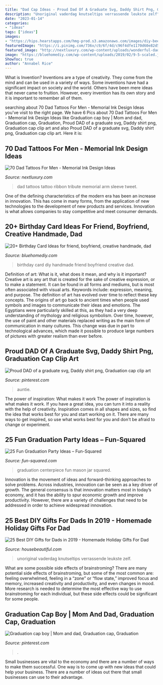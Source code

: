 ```yaml
---
title: "Dad Cap Ideas - Proud Dad Of A Graduate Svg, Daddy Shirt Png, Graduation Cap Clip Art"
description: "Unoriginal vaderdag knutseltips verrassende leukste zelf"
date: "2023-01-14"
categories:
- "ideas"
tags: ["ideas"]
images:
- "https://hips.hearstapps.com/hmg-prod.s3.amazonaws.com/images/diy-beer-bouquet-gift-for-men-05-1535397707.jpg?crop=1xw:0.9935602575896965xh;center,top&amp;resize=480:*"
featuredImage: "https://i.pinimg.com/736x/c9/6f/4d/c96f4dfe1170d60e82d50e4371425a00.jpg"
featured_image: "http://nextluxury.com/wp-content/uploads/wonderful-dad-ribbon-tattoo-male-arms.jpg"
image: "https://bluehomediy.com/wp-content/uploads/2019/02/9-5-scaled.jpg"
ShowToc: true
author: "Annabel Rice"
---
```



What is Invention?
Inventions are a type of creativity. They come from the mind and can be used in a variety of ways. Some inventions have had a significant impact on society and the world. Others have been mere ideas that never came to fruition. However, every invention has its own story and it is important to remember all of them.

	

		
searching about 70 Dad Tattoos For Men - Memorial Ink Design Ideas you've visit to the right page. We have 6 Pics about 70 Dad Tattoos For Men - Memorial Ink Design Ideas like Graduation cap boy | Mom and dad, Graduation cap, Graduation, Proud DAD of a graduate svg, Daddy shirt png, Graduation cap clip art and also Proud DAD of a graduate svg, Daddy shirt png, Graduation cap clip art. Here it is:
		
    
## 70 Dad Tattoos For Men - Memorial Ink Design Ideas

<img loading=lazy src="http://nextluxury.com/wp-content/uploads/wonderful-dad-ribbon-tattoo-male-arms.jpg" onerror="this.onerror=null;this.src='https://tse4.mm.bing.net/th?id=OIP.dQnq5NTMXNAgXJNsreeHewHaHd&amp;pid=15.1';" alt="70 Dad Tattoos For Men - Memorial Ink Design Ideas">

_Source: nextluxury.com_

>dad tattoos tattoo ribbon tribute memorial arm sleeve tweet. 

	

One of the defining characteristics of the modern era has been an increase in innovation. This has come in many forms, from the application of new technologies to the development of new products and services. Innovation is what allows companies to stay competitive and meet consumer demands.

    
## 20+ Birthday Card Ideas For Friend, Boyfriend, Creative Handmade, Dad

<img loading=lazy src="https://bluehomediy.com/wp-content/uploads/2019/02/9-5-scaled.jpg" onerror="this.onerror=null;this.src='https://tse1.mm.bing.net/th?id=OIP.5NLsInrVZMKCkTxH1K7WsAHaJ4&amp;pid=15.1';" alt="20+ Birthday Card Ideas for friend, boyfriend, creative handmade, dad">

_Source: bluehomediy.com_

>birthday card diy handmade friend boyfriend creative dad. 

	

Definition of art: What is it, what does it mean, and why is it important?
Creative art is any art that is created for the sake of creative expression, or to make a statement. It can be found in all forms and mediums, but is most often associated with visual arts. Keywords include: expression, meaning, and purpose. The definition of art has evolved over time to reflect these key concepts.
The origins of art go back to ancient times when people used symbols and images to communicate their ideas and emotions. The Egyptians were particularly skilled at this, as they had a very deep understanding of mythology and religious symbolism. Over time, however, the use of paint and other materials replaced writing as the main form of communication in many cultures. This change was due in part to technological advances, which made it possible to produce large numbers of pictures with greater realism than ever before.

    
## Proud DAD Of A Graduate Svg, Daddy Shirt Png, Graduation Cap Clip Art

<img loading=lazy src="https://i.pinimg.com/736x/c9/6f/4d/c96f4dfe1170d60e82d50e4371425a00.jpg" onerror="this.onerror=null;this.src='https://tse1.mm.bing.net/th?id=OIP.cPm5NR-sK6tZtPMKxj1h9AHaHa&amp;pid=15.1';" alt="Proud DAD of a graduate svg, Daddy shirt png, Graduation cap clip art">

_Source: pinterest.com_

>auntie. 

	

The power of inspiration: What makes it work
The power of inspiration is what makes it work. If you have a great idea, you can turn it into a reality with the help of creativity. Inspiration comes in all shapes and sizes, so find the idea that works best for you and start working on it. There are many ways to get inspired, so use what works best for you and don't be afraid to change or experiment.

    
## 25 Fun Graduation Party Ideas – Fun-Squared

<img loading=lazy src="https://i1.wp.com/fun-squared.com/wp-content/uploads/2018/05/Graduation-Centerpiece-Ideas.jpg?resize=570%2C863&amp;ssl=1" onerror="this.onerror=null;this.src='https://tse1.mm.bing.net/th?id=OIP.lH1BqK1wimkR_51SyCyxZQHaLN&amp;pid=15.1';" alt="25 Fun Graduation Party Ideas – Fun-Squared">

_Source: fun-squared.com_

>graduation centerpiece fun mason jar squared. 

	

Innovation is the movement of ideas and forward-thinking approaches to solve problems. Across industries, innovation can be seen as a key driver of growth. The general consensus is that innovation matters most in today’s economy, and it has the ability to spur economic growth and improve productivity. However, there are a variety of challenges that need to be addressed in order to achieve widespread innovation.

    
## 25 Best DIY Gifts For Dads In 2019 - Homemade Holiday Gifts For Dad

<img loading=lazy src="https://hips.hearstapps.com/hmg-prod.s3.amazonaws.com/images/diy-beer-bouquet-gift-for-men-05-1535397707.jpg?crop=1xw:0.9935602575896965xh;center,top&amp;resize=480:*" onerror="this.onerror=null;this.src='https://tse1.mm.bing.net/th?id=OIP.iLvV-dSH4MDdl4ACp8C9AAHaLH&amp;pid=15.1';" alt="25 Best DIY Gifts for Dads in 2019 - Homemade Holiday Gifts For Dad">

_Source: housebeautiful.com_

>unoriginal vaderdag knutseltips verrassende leukste zelf. 

	

What are some possible side effects of brainstroming?
There are many potential side effects of brainstroming, but some of the most common are: feeling overwhelmed, feeling in a “zone” or “flow state,” improved focus and memory, increased creativity and productivity, and even changes in mood. More research is needed to determine the most effective way to use brainstroming for each individual, but these side effects could be significant for some people.

    
## Graduation Cap Boy | Mom And Dad, Graduation Cap, Graduation

<img loading=lazy src="https://i.pinimg.com/736x/99/bd/bd/99bdbd6f3f08f9f58794ee69f45f7d2b.jpg" onerror="this.onerror=null;this.src='https://tse4.mm.bing.net/th?id=OIP.iz14cCHFHJZMWlK8IoCKxgHaO0&amp;pid=15.1';" alt="Graduation cap boy | Mom and dad, Graduation cap, Graduation">

_Source: pinterest.com_

>. 

	

Small businesses are vital to the economy and there are a number of ways to make them successful. One way is to come up with new ideas that could help your business. There are a number of ideas out there that small businesses can use to their advantage.

